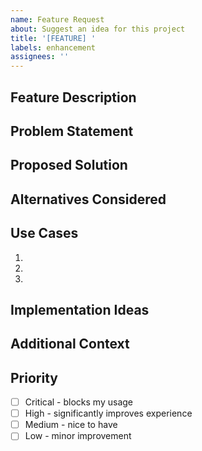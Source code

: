```yaml
---
name: Feature Request
about: Suggest an idea for this project
title: '[FEATURE] '
labels: enhancement
assignees: ''
---
```


## Feature Description

<!-- A clear and concise description of what you want to happen -->

## Problem Statement

<!-- Is your feature request related to a problem? Please describe. -->

## Proposed Solution

<!-- Describe the solution you'd like -->

## Alternatives Considered

<!-- Describe alternatives you've considered -->

## Use Cases

<!-- Describe specific use cases for this feature -->

1.
2.
3.

## Implementation Ideas

<!-- If you have ideas about how to implement this, share them here -->

## Additional Context

<!-- Add any other context, screenshots, or mockups about the feature request here -->

## Priority

<!-- How important is this feature to you? -->

- [ ] Critical - blocks my usage
- [ ] High - significantly improves experience
- [ ] Medium - nice to have
- [ ] Low - minor improvement
